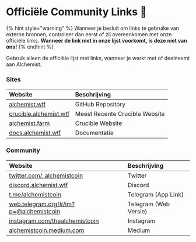 # Officiële Community Links 🔗

{% hint style="warning" %}
Wanneer je besluit om links te gebruike van externe bronnen, controleer dan eerst of zij overeenkomen met onze officiële links. **Wanneer de link niet in onze lijst voorkomt, is deze niet van ons!**
{% endhint %}



Gebruik alleen de officiële lijst met links, wanneer je werkt met of deelneemt aan Alchemist.

### Sites

| Website | Beschrijving |
| :--- | :--- |
| [alchemist.wtf](http://alchemist.wtf) | GitHub Repository |
| [crucible.alchemist.wtf](https://crucible.alchemist.wtf/) | Meest Recente Crucible Website |
| [alchemist.farm](https://alchemist.farm) | Crucible Website |
| [docs.alchemist.wtf](https://docs.alchemist.wtf) | Documentatie |

### Community

| Website | Beschrijving |
| :--- | :--- |
| [twitter.com/\_alchemistcoin](https://twitter.com/_alchemistcoin) | Twitter |
| [discord.alchemist.wtf](http://discord.alchemist.wtf) | Discord |
| [t.me/alchemistcoin](https://t.me/alchemistcoin) | Telegram \(App Link\) |
| [web.telegram.org/\#/im?p=@alchemistcoin](https://web.telegram.org/#/im?p=@alchemistcoin) | Telegram \(Web Versie\) |
| [instagram.com/thealchemistcoin](https://www.instagram.com/thealchemistcoin/) | Instagram |
| [alchemistcoin.medium.com](https://alchemistcoin.medium.com/) | Medium |



